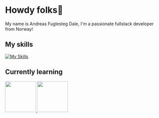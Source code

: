 # Howdy folks🤠

My name is Andreas Fuglesteg Dale, I'm a passionate fullstack developer from Norway!

## My skills

[![My Skills](https://skillicons.dev/icons?i=cs,dotnet,js,ts,react,angular,vue,docker,bash,linux,unity,r,java,neovim,ai,git,go,latex,lua,mysql,postgres,php,wordpress,azure,nginx&perline=6)](https://github.com/Fuglesteg)

## Currently learning

<a href="https://lisp-lang.org">
<img src="https://upload.wikimedia.org/wikipedia/commons/6/64/Lisplogo_alien_256.png" width="100">
</a>
<a href="https://opengl.org">
<img src="https://upload.wikimedia.org/wikipedia/commons/thumb/e/e9/Opengl-logo.svg/512px-Opengl-logo.svg.png?20210504153942" width="100">
</a>
